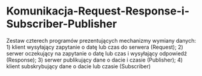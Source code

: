 # Komunikacja-Request-Response-i-Subscriber-Publisher
Zestaw czterech programów prezentujących mechanizmy wymiany danych: 1) klient wysyłający zapytanie o datę lub czas do serwera (Request); 2) serwer oczekujący na zapytanie o datę lub czas i wysyłający odpowiedź (Response); 3) serwer publikujący dane o dacie i czasie (Publisher); 4) klient subskrybujący dane o dacie lub czasie (Subscriber)
